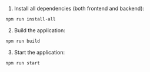 1. Install all dependencies (both frontend and backend):
```bash
npm run install-all
```

2. Build the application:
```bash
npm run build
```

3. Start the application:
```bash
npm run start
```